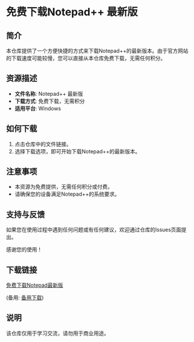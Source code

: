 # 免费下载Notepad++ 最新版

## 简介

本仓库提供了一个方便快捷的方式来下载Notepad++的最新版本。由于官方网站的下载速度可能较慢，您可以直接从本仓库免费下载，无需任何积分。

## 资源描述

- **文件名称**: Notepad++ 最新版
- **下载方式**: 免费下载，无需积分
- **适用平台**: Windows

## 如何下载

1. 点击仓库中的文件链接。
2. 选择下载选项，即可开始下载Notepad++的最新版本。

## 注意事项

- 本资源为免费提供，无需任何积分或付费。
- 请确保您的设备满足Notepad++的系统要求。

## 支持与反馈

如果您在使用过程中遇到任何问题或有任何建议，欢迎通过仓库的Issues页面提出。

感谢您的使用！

## 下载链接
[免费下载Notepad最新版](https://pan.quark.cn/s/28f050976e1f) 

(备用: [备用下载](https://pan.baidu.com/s/1Qa7x5RErnDQcnsFpFy2Ndg?pwd=1234))

## 说明

该仓库仅用于学习交流，请勿用于商业用途。
